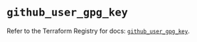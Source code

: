 # `github_user_gpg_key`

Refer to the Terraform Registry for docs: [`github_user_gpg_key`](https://registry.terraform.io/providers/integrations/github/5.45.0/docs/resources/user_gpg_key).
